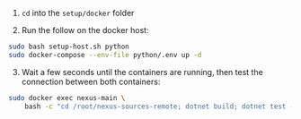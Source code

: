 1. `cd` into the `setup/docker` folder

2. Run the follow on the docker host:

```sh
sudo bash setup-host.sh python
sudo docker-compose --env-file python/.env up -d
```

3. Wait a few seconds until the containers are running, then test the connection between both containers:

```sh
sudo docker exec nexus-main \
    bash -c "cd /root/nexus-sources-remote; dotnet build; dotnet test --filter Nexus.Sources.Tests.SetupDockerPythonTests"
```